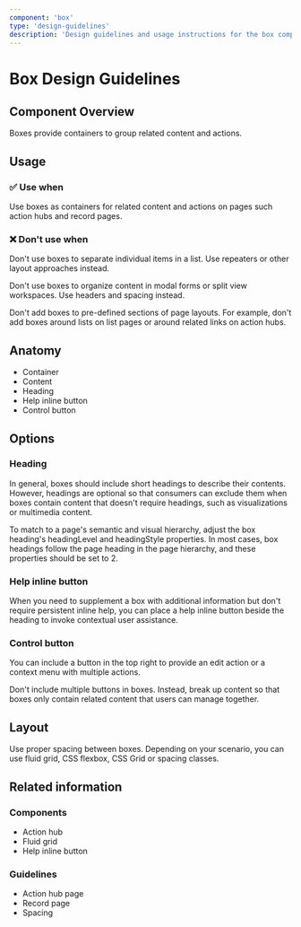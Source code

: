 ```yaml
---
component: 'box'
type: 'design-guidelines'
description: 'Design guidelines and usage instructions for the box component extracted from SKY UX documentation.'
---
```


# Box Design Guidelines

## Component Overview
Boxes provide containers to group related content and actions.

## Usage

### ✅ Use when

Use boxes as containers for related content and actions on pages such action hubs and record pages.

### ❌ Don't use when

Don't use boxes to separate individual items in a list. Use repeaters or other layout approaches instead.

Don't use boxes to organize content in modal forms or split view workspaces. Use headers and spacing instead.

Don't add boxes to pre-defined sections of page layouts. For example, don't add boxes around lists on list pages or around related links on action hubs.

## Anatomy

- Container
- Content
- Heading
- Help inline button
- Control button

## Options

### Heading

In general, boxes should include short headings to describe their contents. However, headings are optional so that consumers can exclude them when boxes contain content that doesn't require headings, such as visualizations or multimedia content.

To match to a page's semantic and visual hierarchy, adjust the box heading's headingLevel and headingStyle properties. In most cases, box headings follow the page heading in the page hierarchy, and these properties should be set to 2.

### Help inline button

When you need to supplement a box with additional information but don't require persistent inline help, you can place a help inline button beside the heading to invoke contextual user assistance.

### Control button

You can include a button in the top right to provide an edit action or a context menu with multiple actions.

Don't include multiple buttons in boxes. Instead, break up content so that boxes only contain related content that users can manage together.

## Layout

Use proper spacing between boxes. Depending on your scenario, you can use fluid grid, CSS flexbox, CSS Grid or spacing classes.

## Related information

### Components

- Action hub
- Fluid grid
- Help inline button

### Guidelines

- Action hub page
- Record page
- Spacing